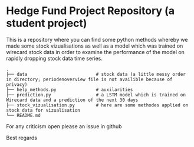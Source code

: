 # Hedge Fund Project Repository (a student project)

This is a repository where you can find some python methods whereby we made some stock vizualisations as well as a model which was trained on wirecard stock data in order to examine the performance of the model on rapidly dropping stock data time series.


    .
    ├── data                          # stock data (a little messy order in directory; periodenoverview file is not availible because of privacy)
    ├── help_methods.py               # auxilarities
    ├── prediction.py                 # a LSTM model which is trained on Wirecard data and a prediction of the next 30 days 
    ├── stock_vizualisation.py        # here are some methodes applied on stock data for vizualisation
    └── README.md
    

For any criticism open please an issue in github

Best regards